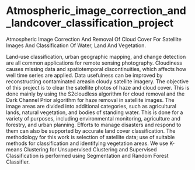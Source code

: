 # Atmospheric_image_correction_and_landcover_classification_project
Atmospheric Image Correction And Removal Of Cloud Cover For Satellite Images And Classification Of Water, Land And Vegetation.

Land-use classification, urban geographic mapping, and change detection are all common applications for remote sensing photography. Cloudiness causes missing data and spatiotemporal discontinuities, which affects how well time series are applied. Data usefulness can be improved by reconstructing contaminated areasin cloudy satellite imagery. The objective of this project is to clear the satellite photos of haze and cloud cover. This is done mainly by using the S2cloudless algorithm for cloud removal and the Dark Channel Prior algorithm for haze removal in satellite images.
The image areas are divided into additional categories, such as agricultural lands, natural vegetation, and bodies of standing water. This is done for a variety of purposes, including environmental monitoring, agriculture and forestry, and urban planning. Efforts to manage disasters and respond to them can also be supported by accurate land cover classification.
The methodology for this work is selection of satellite data; use of suitable methods for classification and identifying vegetation areas. We use K-means Clustering for Unsupervised Clustering and Supervised Classification is performed using Segmentation and Random Forest Classifier.
